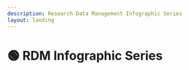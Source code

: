 ```yaml
---
description: Research Data Management Infographic Series
layout: landing
---
```


# 🟢 RDM Infographic Series

